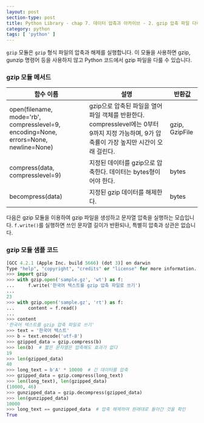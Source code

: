 ```yaml
---
layout: post
section-type: post
title: Python Library - chap 7. 데이터 압축과 아카이브 - 2. gzip 압축 파일 다루기
category: python
tags: [ 'python' ]
---
```

`gzip` 모듈은 `gzip` 형식 파일의 압축과 해제를 실행합니다. 이 모듈을 사용하면 gzip, gunzip 명령어 등을 사용하지 않고 Python 코드에서 gzip 파일을 다룰 수 있습니다.

### gzip 모듈 메서드

함수 이름 | 설명 | 반환값
---|---|---
open(filename, mode='rb', compresslevel=9, encoding=None, errors=None, newline=None) | gzip으로 압축된 파일을 열어 파일 객체를 반환한다. compresslevel에는 0부터 9까지 지정 가능하며, 9가 압축률이 가장 높지만 시간이 오래 걸린다. | gzip, GzipFile
compress(data, compresslevel=9) | 지정된 데이터를 gzip으로 압축한다. 데이터는 bytes형이어야 한다. | bytes
becompress(data) | 지정된 gzip 데이터를 해제한다. | bytes

다음은 gzip 모듈을 이용하여 gzip 파일을 생성하고 문자열 압축을 실행하는 모습입니다. `f.write()`를 실행하면 쓰인 문자열 길이가 반환되나, 특별히 압축과 상관은 없습니다.

### gzip 모듈 샘플 코드

```python
[GCC 4.2.1 (Apple Inc. build 5666) (dot 3)] on darwin
Type "help", "copyright", "credits" or "license" for more information.
>>> import gzip
>>> with gzip.open('sample.gz', 'wt') as f:
...     f.write('한국어 텍스트를 gzip 압축 파일로 쓰기')
...
23
>>> with gzip.open('sample.gz', 'rt') as f:
...     content = f.read()
...
>>> content
'한국어 텍스트를 gzip 압축 파일로 쓰기'
>>> text = '한국어 텍스트'
>>> b = text.encode('utf-8')
>>> gzipped_data = gzip.compress(b)
>>> len(b)  # 짧은 문자열은 압축해도 효과가 없다
19
>>> len(gzipped_data)
40
>>> long_text = b'A' * 10000  # 긴 데이터를 압축
>>> gzipped_data = gzip.compress(long_text)
>>> len(long_text), len(gzipped_data)
(10000, 46)
>>> gunzipped_data = gzip.decompress(gzipped_data)
>>> len(gunzipped_data)
10000
>>> long_text == gunzipped_data  # 압축 해제하여 원래대로 돌아간 것을 확인
True
```
